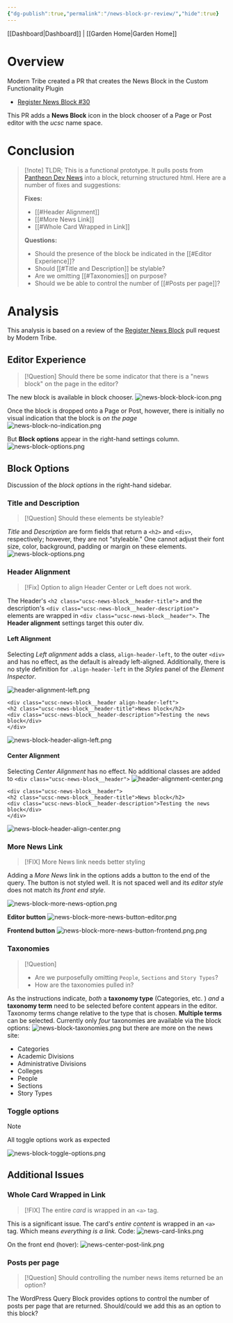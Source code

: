 ```yaml
---
{"dg-publish":true,"permalink":"/news-block-pr-review/","hide":true}
---
```


[[Dashboard\|Dashboard]] | [[Garden Home\|Garden Home]]

# Overview
Modern Tribe created a PR that creates the News Block in the Custom Functionality Plugin
- [Register News Block #30](https://github.com/ucsc/ucsc-custom-functionality/pull/30)

This PR adds a **News Block** icon in the block chooser of a Page or Post editor with the *ucsc* name space.
# Conclusion
>[!note] TLDR;
>This is a functional prototype. It pulls posts from [Pantheon Dev News](https://dev-news-ucsc.pantheonsite.io/) into a block, returning structured html. Here are a number of fixes and suggestions:
>
>**Fixes:**
>- [[#Header Alignment]]
>- [[#More News Link]]
>- [[#Whole Card Wrapped in Link]]
>
>**Questions:**
>- Should the presence of the block be indicated in the [[#Editor Experience]]?
>- Should [[#Title and Description]] be stylable?
>- Are we omitting [[#Taxonomies]] on purpose?
>- Should we be able to control the number of [[#Posts per page]]?


# Analysis
This analysis is based on a review of the [Register News Block](https://github.com/ucsc/ucsc-custom-functionality/pull/30) pull request by Modern Tribe.
## Editor Experience
>[!Question]
>Should there be some indicator that there is a "news block" on the page in the editor?

The new block is available in block chooser.
![news-block-block-icon.png](/img/user/attachments/news-block-block-icon.png)

Once the block is dropped onto a Page or Post, however, there is initially no visual indication that the block is *on the page*
![news-block-no-indication.png](/img/user/attachments/news-block-no-indication.png)

But **Block options** appear in the right-hand settings column.
![news-block-options.png](/img/user/attachments/news-block-options.png)

## Block Options
Discussion of the *block options* in the right-hand sidebar.
### Title and Description
>[!Question]
>Should these elements be styleable?

*Title* and *Description* are form fields that return a `<h2>` and `<div>`, respectively; however, they are not "styleable." One cannot adjust their font size, color, background, padding or margin on these elements. 
![news-block-options.png](/img/user/attachments/news-block-options.png)

### Header Alignment
>[!Fix]
>Option to align Header Center or Left does not work. 

The Header's `<h2 class="ucsc-news-block__header-title">` and the description's `<div class="ucsc-news-block__header-description">` elements are wrapped in `<div class="ucsc-news-block__header">`. The **Header alignment** settings target this outer div. 
#### Left Alignment
Selecting *Left alignment* adds a class, `align-header-left`, to the outer `<div>` and has no effect, as the default is already left-aligned. Additionally, there is no style definition for `.align-header-left` in the *Styles* panel of the *Element Inspector*.

![header-alignment-left.png](/img/user/attachments/header-alignment-left.png)

```
<div class="ucsc-news-block__header align-header-left">
<h2 class="ucsc-news-block__header-title">News block</h2>
<div class="ucsc-news-block__header-description">Testing the news block</div>
</div>
```

![news-block-header-align-left.png](/img/user/attachments/news-block-header-align-left.png)

#### Center Alignment
Selecting *Center Alignment* has no effect. No additional classes are added to `<div class="ucsc-news-block__header">`
![header-alignment-center.png](/img/user/attachments/header-alignment-center.png)

```
<div class="ucsc-news-block__header">
<h2 class="ucsc-news-block__header-title">News block</h2>
<div class="ucsc-news-block__header-description">Testing the news block</div>
</div>
```

![news-block-header-align-center.png](/img/user/attachments/news-block-header-align-center.png)

### More News Link
>[!FIX]
>More News link needs better styling

Adding a *More News* link in the options adds a button to the end of the query. The button is not styled well. It is not spaced well and its *editor style* does not match its *front end style*.

![news-block-more-news-option.png](/img/user/attachments/news-block-more-news-option.png)

**Editor button**
![news-block-more-news-button-editor.png](/img/user/attachments/news-block-more-news-button-editor.png)

**Frontend button**
![news-block-more-news-button-frontend.png.png](/img/user/attachments/news-block-more-news-button-frontend.png.png)

### Taxonomies

> [!Question] 
> - Are we purposefully omitting `People`, `Sections` and `Story Types`?
> - How are the taxonomies pulled in?

As the instructions indicate, *both* a **taxonomy type** (Categories, etc. ) *and* a **taxonomy term** need to be selected before content appears in the editor. Taxonomy terms change relative to the type that is chosen. **Multiple terms** can be selected. Currently only *four* taxonomies are available via the block options:
 ![news-block-taxonomies.png](/img/user/attachments/news-block-taxonomies.png)
but there are more on the news site:
- Categories
- Academic Divisions
- Administrative Divisions
- Colleges
- People
- Sections
- Story Types

### Toggle options
>[!NOTE]
>All toggle options work as expected

![news-block-toggle-options.png](/img/user/attachments/news-block-toggle-options.png)

## Additional Issues
### Whole Card Wrapped in Link
>[!FIX]
>The entire *card* is wrapped in an `<a>` tag. 

This is a significant issue. The card's *entire content* is wrapped in an `<a>` tag. Which means *everything is a link.*
Code:
![news-card-links.png](/img/user/attachments/news-card-links.png)

On the front end (hover):
![news-center-post-link.png](/img/user/attachments/news-center-post-link.png)


### Posts per page

>[!Question]
>Should controlling the number news items returned be an option?

The WordPress Query Block provides options to control the number of posts per page that are returned. Should/could we add this as an option to this block? 